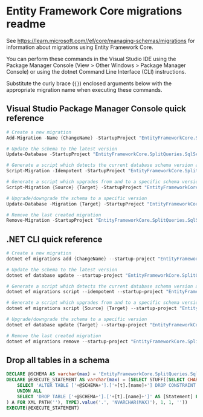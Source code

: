 # Entity Framework Core migrations readme

See <https://learn.microsoft.com//ef/core/managing-schemas/migrations> for information about migrations using Entity Framework Core.

You can perform these commands in the Visual Studio IDE using the Package Manager Console (View > Other Windows > Package Manager Console) or using the dotnet Command Line Interface (CLI) instructions.

Substitute the curly brace (`{}`) enclosed arguments below with the appropriate migration name when executing these commands.

## Visual Studio Package Manager Console quick reference

```powershell
# Create a new migration
Add-Migration -Name {ChangeName} -StartupProject "EntityFrameworkCore.SplitQueries.SqlServer.Api" -Project "EntityFrameworkCore.SplitQueries.SqlServer.Infrastructure"

# Update the schema to the latest version
Update-Database -StartupProject "EntityFrameworkCore.SplitQueries.SqlServer.Api" -Project "EntityFrameworkCore.SplitQueries.SqlServer.Infrastructure"

# Generate a script which detects the current database schema version and updates it to the latest
Script-Migration -Idempotent -StartupProject "EntityFrameworkCore.SplitQueries.SqlServer.Api" -Project "EntityFrameworkCore.SplitQueries.SqlServer.Infrastructure"

# Generate a script which upgrades from and to a specific schema version
Script-Migration {Source} {Target} -StartupProject "EntityFrameworkCore.SplitQueries.SqlServer.Api" -Project "EntityFrameworkCore.SplitQueries.SqlServer.Infrastructure"

# Upgrade/downgrade the schema to a specific version
Update-Database -Migration {Target} -StartupProject "EntityFrameworkCore.SplitQueries.SqlServer.Api" -Project "EntityFrameworkCore.SplitQueries.SqlServer.Infrastructure"

# Remove the last created migration
Remove-Migration -StartupProject "EntityFrameworkCore.SplitQueries.SqlServer.Api" -Project "EntityFrameworkCore.SplitQueries.SqlServer.Infrastructure"
```

## .NET CLI quick reference

```powershell
# Create a new migration
dotnet ef migrations add {ChangeName} --startup-project "EntityFrameworkCore.SplitQueries.SqlServer.Api" --project "EntityFrameworkCore.SplitQueries.SqlServer.Infrastructure"

# Update the schema to the latest version
dotnet ef database update --startup-project "EntityFrameworkCore.SplitQueries.SqlServer.Api" --project "EntityFrameworkCore.SplitQueries.SqlServer.Infrastructure"

# Generate a script which detects the current database schema version and updates it to the latest
dotnet ef migrations script --idempotent --startup-project "EntityFrameworkCore.SplitQueries.SqlServer.Api" --project "EntityFrameworkCore.SplitQueries.SqlServer.Infrastructure"

# Generate a script which upgrades from and to a specific schema version
dotnet ef migrations script {Source} {Target} --startup-project "EntityFrameworkCore.SplitQueries.SqlServer.Api" --project "EntityFrameworkCore.SplitQueries.SqlServer.Infrastructure"

# Upgrade/downgrade the schema to a specific version
dotnet ef database update {Target} --startup-project "EntityFrameworkCore.SplitQueries.SqlServer.Api" --project "EntityFrameworkCore.SplitQueries.SqlServer.Infrastructure"

# Remove the last created migration
dotnet ef migrations remove --startup-project "EntityFrameworkCore.SplitQueries.SqlServer.Api" --project "EntityFrameworkCore.SplitQueries.SqlServer.Infrastructure"
```

## Drop all tables in a schema

```sql
DECLARE @SCHEMA AS varchar(max) = 'EntityFrameworkCore.SplitQueries.SqlServer'
DECLARE @EXECUTE_STATEMENT AS varchar(max) = (SELECT STUFF((SELECT CHAR(13) + CHAR(10) + [Statement] FROM (
    SELECT 'ALTER TABLE ['+@SCHEMA+'].['+[t].[name]+'] DROP CONSTRAINT ['+[fk].[name]+']' AS [Statement] FROM [sys].[foreign_keys] AS [fk] INNER JOIN [sys].[tables] AS [t] ON [t].[object_id] = [fk].[parent_object_id] INNER JOIN [sys].[schemas] AS [s] ON [s].[schema_id] = [t].[schema_id] WHERE [s].[name] = @SCHEMA
    UNION ALL
    SELECT 'DROP TABLE ['+@SCHEMA+'].['+[t].[name]+']' AS [Statement] FROM [sys].[tables] AS [t] INNER JOIN [sys].[schemas] AS [s] ON [s].[schema_id] = [t].[schema_id] WHERE [s].[name] = @SCHEMA
) A FOR XML PATH(''), TYPE).value('.', 'NVARCHAR(MAX)'), 1, 1, ''))
EXECUTE(@EXECUTE_STATEMENT)
```
